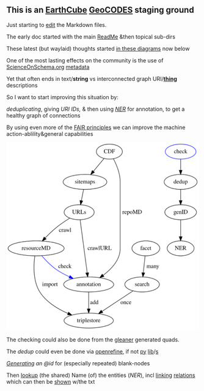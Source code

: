 ## This is an [EarthCube](https://www.earthcube.org/) [GeoCODES](https://www.earthcube.org/geocodes) staging ground

Just starting to [edit](https://github.com/MBcode/ec/edit/gh-pages/index.md) the Markdown files.

The early doc started with the main [ReadMe](https://github.com/MBcode/ec#readme) &then topical sub-dirs

These latest (but waylaid) thoughts started [in these diagrams](https://github.com/MBcode/ec/tree/master/crawl#readme) now below

One of the most lasting effects on the community is the use of [ScienceOnSchema.org](https://github.com/ESIPFed/science-on-schema.org/blob/master/guides/GETTING-STARTED.md) [metadata](http://isda.ncsa.uiuc.edu/~mbobak/sd/)

Yet that often ends in text/**string** vs interconnected graph URI/**[thing](https://blog.google/products/search/introducing-knowledge-graph-things-not/)** descriptions

So I want to start improving this situation by:

_deduplicating_, giving _URI IDs,_ & then using _[NER](https://en.wikipedia.org/wiki/Named-entity_recognition)_ for annotation, to get a healthy graph of connections

By using even more of the [FAIR principles](https://www.go-fair.org/fair-principles/) we can improve the machine action-ablility&general capabilities

![Image](https://github.com/MBcode/ec/raw/master/crawl/etl.svg)

The checking could also be done from the [gleaner](https://gleaner.io/) generated quads.

The _dedup_ could even be done via [openrefine](https://guides.library.illinois.edu/openrefine/duplicates), if not [py](https://pypi.org/project/dedupe/) [lib](https://pypi.org/project/pandas-dedupe/)/[s](https://pypi.org/project/sparqldataframe/)

_[Generating](https://notes.knowledgefutures.org/pub/ic0grz58/release/3) an @id_ for (especially repeated) blank-nodes

Then [lookup](https://github.com/WDscholia/scholia/blob/master/scholia/api.py) (the shared) Name (of) the entities (_NER_), 
incl [linking](https://en.wikipedia.org/wiki/Entity_linking) [relations](https://lhncbc.nlm.nih.gov/ii/tools/SemRep_SemMedDB_SKR.html) which can then be [shown](https://lhce-brat.nlm.nih.gov/index.xhtml#/SKR/Factuality/Reconcile_50/10048237) w/the txt
